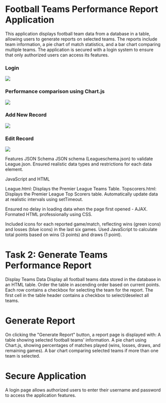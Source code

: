 # Football Teams Performance Report Application

This application displays football team data from a database in a table, allowing users to generate reports on selected teams. The reports include team information, a pie chart of match statistics, and a bar chart comparing multiple teams. The application is secured with a login system to ensure that only authorized users can access its features.

### Login
![](https://github.com/Sanindu/Premier-League-Site/blob/main/login.gif)

### Performance comparison using Chart.js
![](https://github.com/Sanindu/Premier-League-Site/blob/main/view_chart.gif)

### Add New Record
![](https://github.com/Sanindu/Premier-League-Site/blob/main/new_rec.gif)

### Edit Record
![](https://github.com/Sanindu/Premier-League-Site/blob/main/edit_rec.gif)

Features
JSON Schema
JSON schema (Leagueschema.json) to validate League.json.
Ensured realistic data types and restrictions for each data element.

JavaScript and HTML

League.html: Displays the Premier League Teams Table.
Topscorers.html: Displays the Premier League Top Scorers table.
Automatically update data at realistic intervals using setTimeout.

Ensured no delay in loading data when the page first opened - AJAX.
Formated HTML professionally using CSS.

Included icons for each reported game/match, reflecting wins (green icons) and losses (blue icons) in the last six games.
Used JavaScript to calculate total points based on wins (3 points) and draws (1 point).

# Task 2: Generate Teams Performance Report
Display Teams Data
Display all football teams data stored in the database in an HTML table.
Order the table in ascending order based on current points.
Each row contains a checkbox for selecting the team for the report.
The first cell in the table header contains a checkbox to select/deselect all teams.

# Generate Report

On clicking the "Generate Report" button, a report page is displayed with:
A table showing selected football teams' information.
A pie chart using Chart.js, showing percentages of matches played (wins, losses, draws, and remaining games).
A bar chart comparing selected teams if more than one team is selected.

# Secure Application
A login page allows authorized users to enter their username and password to access the application features.

